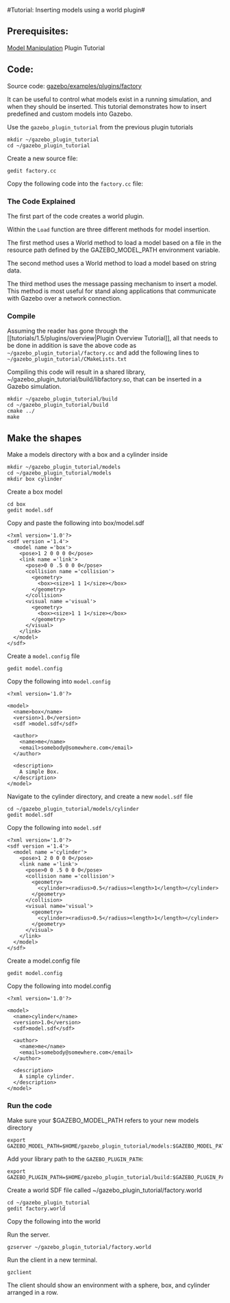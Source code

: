 #Tutorial: Inserting models using a world plugin#
## Prerequisites:

   [Model Manipulation](http://gazebosim.org/tutorials/?tut=plugins_model) Plugin Tutorial

## Code:

Source code: [gazebo/examples/plugins/factory](https://bitbucket.org/osrf/gazebo/src/gazebo_2.2/examples/plugins/factory)

It can be useful to control what models exist in a running simulation, and when they should be inserted. This tutorial demonstrates how to insert predefined and custom models into Gazebo.

Use the `gazebo_plugin_tutorial` from the previous plugin tutorials

~~~~
mkdir ~/gazebo_plugin_tutorial
cd ~/gazebo_plugin_tutorial
~~~~

Create a new source file:
~~~
gedit factory.cc
~~~

Copy the following code into the `factory.cc` file:
<include from="/#include/" src='http://bitbucket.org/osrf/gazebo/raw/gazebo_2.2/examples/plugins/factory/factory.cc' />

### The Code Explained

The first part of the code creates a world plugin.

<include from="/#include/" to="/_sdf\*\/\)/" src='http://bitbucket.org/osrf/gazebo/raw/gazebo_2.2/examples/plugins/factory/factory.cc' />

Within the `Load` function are three different methods for model insertion.


The first method uses a World method to load a model based on a file in the resource path defined by the GAZEBO_MODEL_PATH environment variable.

<include from="/...Option 1:/" to="/InsertModelFile/" src='http://bitbucket.org/osrf/gazebo/raw/gazebo_2.2/examples/plugins/factory/factory.cc' />

The second method uses a World method to load a model based on string data.

<include from="/...Option 2:/" to="/InsertModelSDF/" src='http://bitbucket.org/osrf/gazebo/raw/gazebo_2.2/examples/plugins/factory/factory.cc' />

The third method uses the message passing mechanism to insert a model. This method is most useful for stand along applications that communicate with Gazebo over a network connection.

<include from="!// Option 3:!" to="/factoryPub.*Publish/" src='http://bitbucket.org/osrf/gazebo/raw/gazebo_2.2/examples/plugins/factory/factory.cc' />


### Compile ###

Assuming the reader has gone through the [[tutorials/1.5/plugins/overview|Plugin Overview Tutorial]], all that needs to be done in addition is save the above code as `~/gazebo_plugin_tutorial/factory.cc` and add the following lines to `~/gazebo_plugin_tutorial/CMakeLists.txt`

<include from="/add_library/" src='http://bitbucket.org/osrf/gazebo/raw/gazebo_2.2/examples/plugins/factory/CMakeLists.txt' />

Compiling this code will result in a shared library, ~/gazebo_plugin_tutorial/build/libfactory.so, that can be inserted in a Gazebo simulation.

~~~
mkdir ~/gazebo_plugin_tutorial/build
cd ~/gazebo_plugin_tutorial/build
cmake ../
make
~~~

## Make the shapes ##

Make a models directory with a box and a cylinder inside

~~~
mkdir ~/gazebo_plugin_tutorial/models
cd ~/gazebo_plugin_tutorial/models
mkdir box cylinder
~~~

Create a box model

~~~
cd box
gedit model.sdf
~~~

Copy and paste the following into box/model.sdf

~~~
<?xml version='1.0'?>
<sdf version ='1.4'>
  <model name ='box'>
    <pose>1 2 0 0 0 0</pose>
    <link name ='link'>
      <pose>0 0 .5 0 0 0</pose>
      <collision name ='collision'>
        <geometry>
          <box><size>1 1 1</size></box>
        </geometry>
      </collision>
      <visual name ='visual'>
        <geometry>
          <box><size>1 1 1</size></box>
        </geometry>
      </visual>
    </link>
  </model>
</sdf>
~~~

Create a `model.config` file
~~~
gedit model.config
~~~

Copy the following into `model.config`
~~~
<?xml version='1.0'?>

<model>
  <name>box</name>
  <version>1.0</version>
  <sdf >model.sdf</sdf>

  <author>
    <name>me</name>
    <email>somebody@somewhere.com</email>
  </author>

  <description>
    A simple Box.
  </description>
</model>
~~~

Navigate to the cylinder directory, and create a new `model.sdf` file
~~~
cd ~/gazebo_plugin_tutorial/models/cylinder
gedit model.sdf
~~~

Copy the following into `model.sdf`
~~~
<?xml version='1.0'?>
<sdf version ='1.4'>
  <model name ='cylinder'>
    <pose>1 2 0 0 0 0</pose>
    <link name ='link'>
      <pose>0 0 .5 0 0 0</pose>
      <collision name ='collision'>
        <geometry>
          <cylinder><radius>0.5</radius><length>1</length></cylinder>
        </geometry>
      </collision>
      <visual name='visual'>
        <geometry>
          <cylinder><radius>0.5</radius><length>1</length></cylinder>
        </geometry>
      </visual>
    </link>
  </model>
</sdf>
~~~

Create a model.config file
~~~
gedit model.config
~~~

Copy the following into model.config
~~~
<?xml version='1.0'?>

<model>
  <name>cylinder</name>
  <version>1.0</version>
  <sdf>model.sdf</sdf>

  <author>
    <name>me</name>
    <email>somebody@somewhere.com</email>
  </author>

  <description>
    A simple cylinder.
  </description>
</model>
~~~


### Run the code ###

Make sure your $GAZEBO_MODEL_PATH refers to your new models directory

~~~
export GAZEBO_MODEL_PATH=$HOME/gazebo_plugin_tutorial/models:$GAZEBO_MODEL_PATH
~~~

Add your library path to the `GAZEBO_PLUGIN_PATH`:

~~~
export GAZEBO_PLUGIN_PATH=$HOME/gazebo_plugin_tutorial/build:$GAZEBO_PLUGIN_PATH
~~~

Create a world SDF file called ~/gazebo_plugin_tutorial/factory.world
~~~
cd ~/gazebo_plugin_tutorial
gedit factory.world
~~~

Copy the following into the world
<include src='http://bitbucket.org/osrf/gazebo/raw/gazebo_2.2/examples/plugins/factory/factory.world' />

Run the server.

~~~
gzserver ~/gazebo_plugin_tutorial/factory.world
~~~

Run the client in a new terminal.

~~~
gzclient
~~~

The client should show an environment with a sphere, box, and cylinder arranged in a row.
